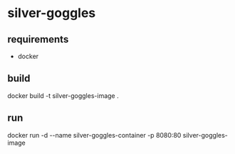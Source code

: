 # silver-goggles

## requirements

- docker

## build

docker build -t silver-goggles-image .

## run

docker run -d --name silver-goggles-container -p 8080:80 silver-goggles-image
